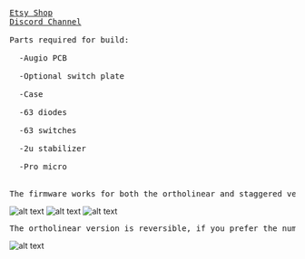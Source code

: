 <pre>
<a href="https://www.etsy.com/shop/DeebsKeebs">Etsy Shop</a>
<a href="https://discord.gg/bxgbeNf">Discord Channel</a>

Parts required for build: <br />
  -Augio PCB <br />
  -Optional switch plate <br />
  -Case <br />
  -63 diodes <br />
  -63 switches <br />
  -2u stabilizer <br />
  -Pro micro <br />

The firmware works for both the ortholinear and staggered version
</pre>

![alt text](https://i.imgur.com/Gur67JT.jpg)
![alt text](https://i.imgur.com/GuPMF7Y.jpg)
![alt text](https://i.imgur.com/j1mmju4.jpg)



<pre>
The ortholinear version is reversible, if you prefer the numpad on the right side.  However, the pro micro needs to be flipped.
</pre>

![alt text](https://i.imgur.com/PatkK3w.jpg)
